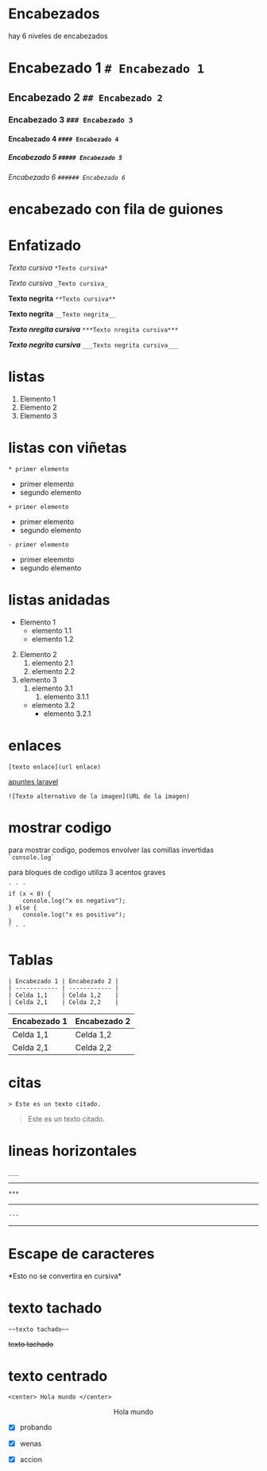 # Encabezados
hay 6 niveles de encabezados

# Encabezado 1 ```# Encabezado 1```
## Encabezado 2 ```## Encabezado 2```
### Encabezado 3 ```### Encabezado 3```
#### Encabezado 4 ```#### Encabezado 4```
##### Encabezado 5 ```##### Encabezado 5```
###### Encabezado 6 ```###### Encabezado 6```

# encabezado con fila de guiones



# Enfatizado
*Texto cursiva* ```*Texto cursiva*```

_Texto cursiva_ ```_Texto cursiva_```

**Texto negrita** ```**Texto cursiva**```

__Texto negrita__ ```__Texto negrita__```

***Texto nregita cursiva*** ```***Texto nregita cursiva***```

___Texto negrita cursiva___ ```___Texto negrita cursiva___```

# listas
1. Elemento 1
2. Elemento 2
3. Elemento 3

# listas con viñetas
```* primer elemento```
* primer elemento
* segundo elemento

```+ primer elemento```
+ primer elemento
+ segundo elemento

```- primer elemento```
- primer eleemnto
- segundo elemento

# listas anidadas
* Elemento 1
   * elemento 1.1
   * elemento 1.2 
2. Elemento 2
   1. elemento 2.1
   2. elemento 2.2
3. elemento 3
   1. elemento 3.1
      1. elemento 3.1.1
   * elemento 3.2
     * elemento 3.2.1

# enlaces
```[texto enlace](url enlace)```

[apuntes laravel](../apuntesBack/laravel.md)

```![Texto alternativo de la imagen](URL de la imagen)```

# mostrar codigo
para mostrar codigo, podemos envolver las comillas invertidas
``` `console.log` ```

para bloques de codigo utiliza 3 acentos graves 

```
` ` `
if (x < 0) {
    console.log("x es negativo");
} else {
    console.log("x es positivo");
}
` ` `
```

# Tablas

```
| Encabezado 1 | Encabezado 2 |
| ------------ | ------------ |
| Celda 1,1    | Celda 1,2    |
| Celda 2,1    | Celda 2,2    |
```
| Encabezado 1 | Encabezado 2 |
| ------------ | ------------ |
| Celda 1,1    | Celda 1,2    |
| Celda 2,1    | Celda 2,2    |

# citas
```> Este es un texto citado.```
> Este es un texto citado.

# lineas horizontales
```___```

___ 

```***```

***

``` --- ```

---

# Escape de caracteres
\*Esto no se convertira en cursiva*

# texto tachado
```~~texto tachado~~```

~~texto tachado~~

# texto centrado
```<center> Hola mundo </center>```

<center> Hola mundo </center>


- [x] probando
- [x] wenas
- [x] accion

